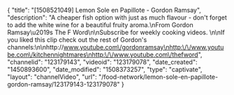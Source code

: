 {
    "title": "[1508521049] Lemon Sole en Papillote - Gordon Ramsay",
    "description": "A cheaper fish option with just as much flavour - don't forget to add the white wine for a beautiful fruity aroma.\nFrom Gordon Ramsay\u2019s The F Word\n\nSubscribe for weekly cooking videos. \n\nIf you liked this clip check out the rest of Gordon's channels:\n\nhttp:\/\/www.youtube.com\/gordonramsay\nhttp:\/\/www.youtube.com\/kitchennightmares\nhttp:\/\/www.youtube.com\/thefword",
    "channelid": "123179143",
    "videoid": "123179078",
    "date_created": "1450893600",
    "date_modified": "1508373257",
    "type": "captivate",
    "layout": "channelVideo",
    "url": "\/food-network\/lemon-sole-en-papillote-gordon-ramsay\/123179143-123179078"
}